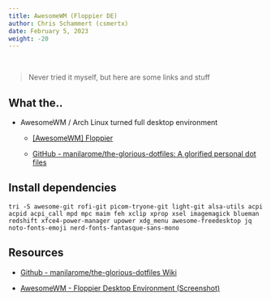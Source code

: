 ```yaml
---
title: AwesomeWM (Floppier DE)
author: Chris Schammert (csmertx)
date: February 5, 2023
weight: -20
---
```


<br />

> Never tried it myself, but here are some links and stuff

## What the..

- AwesomeWM / Arch Linux turned full desktop environment

    - [[AwesomeWM] Floppier](https://www.reddit.com/r/unixporn/comments/fhd70d/awesomewm_floppier/)

    - [GitHub - manilarome/the-glorious-dotfiles: A glorified personal dot files
](https://github.com/manilarome/the-glorious-dotfiles)

## Install dependencies

```
tri -S awesome-git rofi-git picom-tryone-git light-git alsa-utils acpi acpid acpi_call mpd mpc maim feh xclip xprop xsel imagemagick blueman redshift xfce4-power-manager upower xdg_menu awesome-freedesktop jq noto-fonts-emoji nerd-fonts-fantasque-sans-mono
```

## Resources

- [Github - manilarome/the-glorious-dotfiles Wiki](https://github.com/manilarome/the-glorious-dotfiles/wiki)

- [AwesomeWM - Floppier Desktop Environment (Screenshot)](https://i.redd.it/5mjm5s90e7m41.png)
